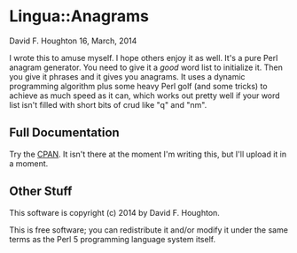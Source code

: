 Lingua::Anagrams
================

David F. Houghton
16, March, 2014

I wrote this to amuse myself. I hope others enjoy it as well. It's a pure Perl anagram generator. You need to give it a *good* word list to initialize it. Then you give it phrases and it gives you anagrams. It uses a dynamic programming algorithm plus some heavy Perl golf (and some tricks) to achieve as much speed as it can, which works out pretty well if your word list isn't filled with short bits of crud like "q" and "nm".

Full Documentation
------------------

Try the [CPAN](https://metacpan.org/pod/Lingua::Anagrams). It isn't there at the moment I'm writing this, but I'll upload it in a moment.

Other Stuff
-----------

This software is copyright (c) 2014 by David F. Houghton.

This is free software; you can redistribute it and/or modify it under the same terms as the Perl 5 programming language system itself.

